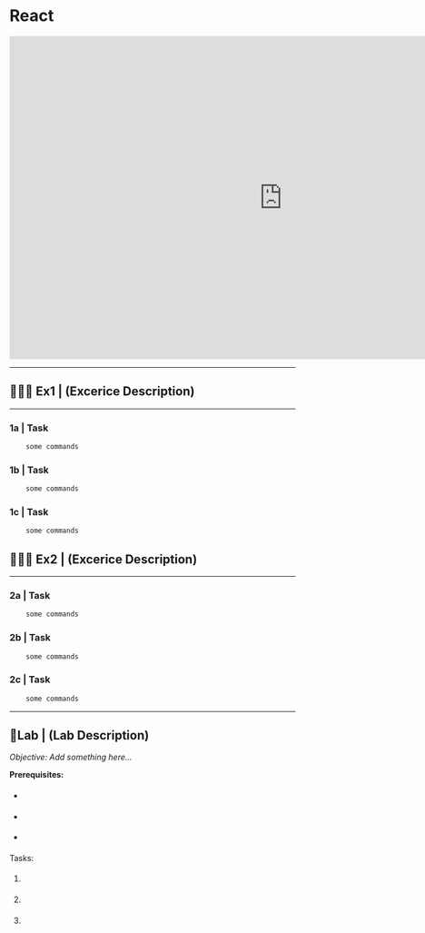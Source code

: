 # React

<iframe src="https://docs.google.com/presentation/d/e/2PACX-1vTu38fJj0X_NK5B48z6EYILuaj435BbfNPJQajeE7MDhfa1X1xk8hxZrSjikEhXpGp8APGJn7Q8AmzP/embed?start=false&loop=false&delayms=3000" frameborder="0" width="960" height="569" allowfullscreen="true" mozallowfullscreen="true" webkitallowfullscreen="true"></iframe>

---
## 🏋🏽‍♂️ Ex1 | (Excerice Description)
---
### 1a | Task 
```bash
    some commands
```
### 1b | Task 
```bash
    some commands
```
### 1c | Task 
```bash
    some commands
```
## 🏋🏽‍♂️ Ex2 | (Excerice Description)
---
### 2a | Task
```bash
    some commands
```
### 2b | Task
```bash
    some commands
```
### 2c | Task
```bash
    some commands
```
---
## 🔬Lab | (Lab Description)

*Objective: Add something here...*

**Prerequisites:**
- ####
- ####
- ####

Tasks:
1. ####
1. ####
1. ####
